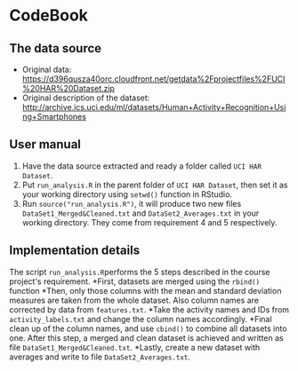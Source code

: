 # CodeBook
## The data source
* Original data: https://d396qusza40orc.cloudfront.net/getdata%2Fprojectfiles%2FUCI%20HAR%20Dataset.zip
* Original description of the dataset: http://archive.ics.uci.edu/ml/datasets/Human+Activity+Recognition+Using+Smartphones


## User manual
1. Have the data source extracted and ready a folder called ```UCI HAR Dataset```.
2. Put ```run_analysis.R``` in the parent folder of ```UCI HAR Dataset```, then set it as your working directory using ```setwd()``` function in RStudio.
3. Run ```source("run_analysis.R")```, it will produce two new files ```DataSet1_Merged&Cleaned.txt``` and ```DataSet2_Averages.txt``` in your working directory. They come from requirement 4 and 5 respectively.
## Implementation details
The script `run_analysis.R`performs the 5 steps described in the course project's requirement.
*First, datasets are merged using the `rbind()` function
*Then, only those columns with the mean and standard deviation measures are taken from the whole dataset. Also column names are corrected by data from `features.txt`.
*Take the activity names and IDs from `activity_labels.txt` and change the column names accordingly.
*Final clean up of the column names, and use `cbind()` to combine all datasets into one. After this step, a merged and clean dataset is achieved and written as file `DataSet1_Merged&Cleaned.txt`.
*Lastly, create a new dataset with averages and write to file `DataSet2_Averages.txt`.

